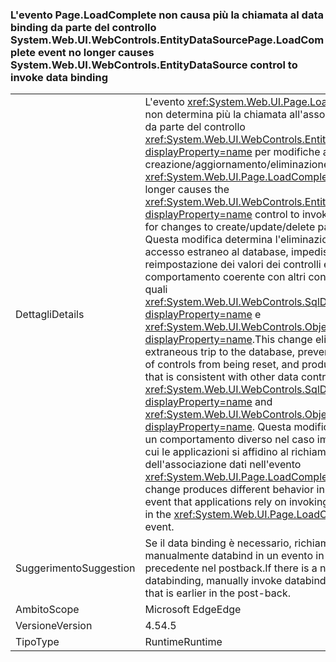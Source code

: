 ### <a name="pageloadcomplete-event-no-longer-causes-systemwebuiwebcontrolsentitydatasource-control-to-invoke-data-binding"></a><span data-ttu-id="478a0-101">L'evento Page.LoadComplete non causa più la chiamata al data binding da parte del controllo System.Web.UI.WebControls.EntityDataSource</span><span class="sxs-lookup"><span data-stu-id="478a0-101">Page.LoadComplete event no longer causes System.Web.UI.WebControls.EntityDataSource control to invoke data binding</span></span>

|   |   |
|---|---|
|<span data-ttu-id="478a0-102">Dettagli</span><span class="sxs-lookup"><span data-stu-id="478a0-102">Details</span></span>|<span data-ttu-id="478a0-103">L'evento <xref:System.Web.UI.Page.LoadComplete> non determina più la chiamata all'associazione dati da parte del controllo <xref:System.Web.UI.WebControls.EntityDataSource?displayProperty=name> per modifiche ai parametri di creazione/aggiornamento/eliminazione.</span><span class="sxs-lookup"><span data-stu-id="478a0-103">The <xref:System.Web.UI.Page.LoadComplete> event no longer causes the <xref:System.Web.UI.WebControls.EntityDataSource?displayProperty=name> control to invoke data binding for changes to create/update/delete parameters.</span></span> <span data-ttu-id="478a0-104">Questa modifica determina l'eliminazione di un accesso estraneo al database, impedisce la reimpostazione dei valori dei controlli e genera un comportamento coerente con altri controlli di dati, quali <xref:System.Web.UI.WebControls.SqlDataSource?displayProperty=name> e <xref:System.Web.UI.WebControls.ObjectDataSource?displayProperty=name>.</span><span class="sxs-lookup"><span data-stu-id="478a0-104">This change eliminates an extraneous trip to the database, prevents the values of controls from being reset, and produces behavior that is consistent with other data controls, such as <xref:System.Web.UI.WebControls.SqlDataSource?displayProperty=name> and <xref:System.Web.UI.WebControls.ObjectDataSource?displayProperty=name>.</span></span> <span data-ttu-id="478a0-105">Questa modifica determina un comportamento diverso nel caso improbabile in cui le applicazioni si affidino al richiamo dell'associazione dati nell'evento <xref:System.Web.UI.Page.LoadComplete>.</span><span class="sxs-lookup"><span data-stu-id="478a0-105">This change produces different behavior in the unlikely event that applications rely on invoking data binding in the <xref:System.Web.UI.Page.LoadComplete> event.</span></span>|
|<span data-ttu-id="478a0-106">Suggerimento</span><span class="sxs-lookup"><span data-stu-id="478a0-106">Suggestion</span></span>|<span data-ttu-id="478a0-107">Se il data binding è necessario, richiamare manualmente databind in un evento in una posizione precedente nel postback.</span><span class="sxs-lookup"><span data-stu-id="478a0-107">If there is a need for databinding, manually invoke databind in an event that is earlier in the post-back.</span></span>|
|<span data-ttu-id="478a0-108">Ambito</span><span class="sxs-lookup"><span data-stu-id="478a0-108">Scope</span></span>|<span data-ttu-id="478a0-109">Microsoft Edge</span><span class="sxs-lookup"><span data-stu-id="478a0-109">Edge</span></span>|
|<span data-ttu-id="478a0-110">Versione</span><span class="sxs-lookup"><span data-stu-id="478a0-110">Version</span></span>|<span data-ttu-id="478a0-111">4.5</span><span class="sxs-lookup"><span data-stu-id="478a0-111">4.5</span></span>|
|<span data-ttu-id="478a0-112">Tipo</span><span class="sxs-lookup"><span data-stu-id="478a0-112">Type</span></span>|<span data-ttu-id="478a0-113">Runtime</span><span class="sxs-lookup"><span data-stu-id="478a0-113">Runtime</span></span>|

